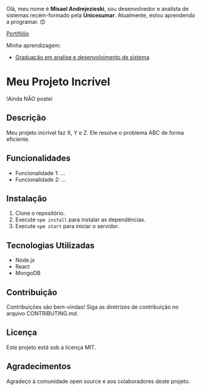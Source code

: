 Olá, meu nome é **Misael Andrejezieski**, sou desenvolvedor e analista de sistemas recém-formado pela **Unicesumar**. Atualmente, estou aprendendo a programar.
😊

[Portifólio](https://sites.google.com/view/misa-misa/home)

Minha aprendizagem:

- [Graduação em analise e desenvolvimento de sistema](https://sites.google.com/view/misa-misa/gradua%C3%A7%C3%A3o-em-analise-e-desenvolvimento-de-sistemas?authuser=0)




# Meu Projeto Incrível

!Ainda NÃO postei

## Descrição
Meu projeto incrível faz X, Y e Z. Ele resolve o problema ABC de forma eficiente.

## Funcionalidades
- Funcionalidade 1: ...
- Funcionalidade 2: ...

## Instalação
1. Clone o repositório.
2. Execute `npm install` para instalar as dependências.
3. Execute `npm start` para iniciar o servidor.

## Tecnologias Utilizadas
- Node.js
- React
- MongoDB

## Contribuição
Contribuições são bem-vindas! Siga as diretrizes de contribuição no arquivo CONTRIBUTING.md.

## Licença
Este projeto está sob a licença MIT.

## Agradecimentos
Agradeço à comunidade open source e aos colaboradores deste projeto.

